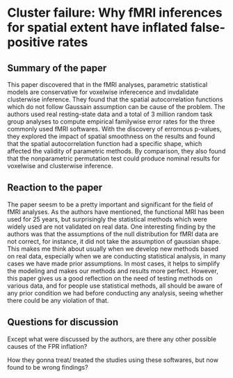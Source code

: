 # Cluster failure: Why fMRI inferences for spatial extent have inflated false-positive rates
## Summary of the paper
This paper discovered that in the fMRI analyses, parametric statistical models are conservative for voxelwise inferecence and invdalidate clusterwise inference. They found that the spatial autocorrelation functions which do not follow Gaussain assumption can be cause of the problem. The authors used  real resting-state data
and a total of 3 million random task group analyses to compute empirical familywise error rates for the three commonly used fMRI softwares. With the discovery of errornous p-values, they explored the impact of spatial smoothness on the results and found that the spatial autocorrelation function had a specific shape, which affected the validity of parametric methods. By comparison, they also found that the nonparametric permutation test could produce nominal results for voxelwise and clusterwise inference. 

## Reaction to the paper
The paper seesm to be a pretty important and significant for the field of fMRI analyses. As the authors have mentioned, the functional MRI has been used for 25 years, but surprisingly the statistical methods which were widely used are not validated on real data. One interesting finding by the authors was that the assumptions of the null distribution for fMRI data are not correct, for instance, it did not take the assumption of gaussian shape. This makes me think about usually when we develop new methods based on real data, especially when we are conducting statistical analysis, in many cases we have made prior assumptions. In most cases, it helps to simplify the modeling and makes our methods and results more perfect. However, this paper gives us a good reflection on the need of testing methods on various data, and for people use statistical methods, all should be aware of any prior condition we had before conducting any analysis, seeing whether there could be any violation of that.

## Questions for discussion
Except what were discussed by the authors, are there any other possible causes of the FPR inflation? 

How they gonna treat/ treated the studies using these softwares, but now found to be wrong findings?

